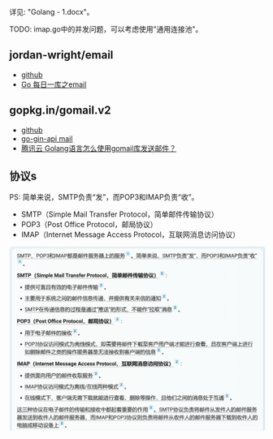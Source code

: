 详见: "Golang - 1.docx"。

TODO: imap.go中的并发问题，可以考虑使用"通用连接池"。

## jordan-wright/email 
- [github](https://github.com/jordan-wright/email)
- [Go 每日一库之email](https://darjun.github.io/2020/02/16/godailylib/email/)

## gopkg.in/gomail.v2
- [github](https://github.com/go-gomail/gomail)
- [go-gin-api mail](https://www.yuque.com/xinliangnote/go-gin-api/rwim2a)
- [腾讯云 Golang语言怎么使用gomail库发送邮件？](https://cloud.tencent.com/developer/article/1770771)

## 协议s
PS: 简单来说，SMTP负责“发”，而POP3和IMAP负责“收”。  

- SMTP（Simple Mail Transfer Protocol，简单邮件传输协议）  
- POP3（Post Office Protocol，邮局协议）  
- IMAP（Internet Message Access Protocol，互联网消息访问协议）  

![_protocols.png](_protocols.png)


